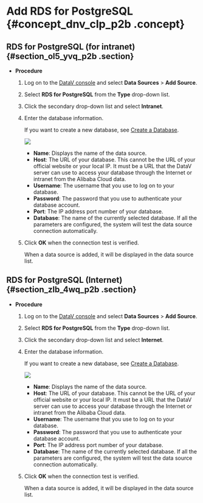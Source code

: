 # Add RDS for PostgreSQL {#concept_dnv_clp_p2b .concept}

## RDS for PostgreSQL \(for intranet\) {#section_ol5_yvq_p2b .section}

-   **Procedure**
    1.  Log on to the [DataV console](https://partners-intl.console.aliyun.com/#/datav) and select **Data Sources** \> **Add Source**.
    2.  Select **RDS for PostgreSQL** from the **Type** drop-down list.
    3.  Click the secondary drop-down list and select **Intranet**.
    4.  Enter the database information.

        If you want to create a new database, see [Create a Database](https://partners-intl.console.aliyun.com/#/datav).

        ![](http://static-aliyun-doc.oss-cn-hangzhou.aliyuncs.com/assets/img/16535/15583488237869_en-US.png)

        -   **Name**: Displays the name of the data source.
        -   **Host**: The URL of your database. This cannot be the URL of your official website or your local IP. It must be a URL that the DataV server can use to access your database through the Internet or intranet from the Alibaba Cloud data.
        -   **Username**: The username that you use to log on to your database.
        -   **Password**: The password that you use to authenticate your database account.
        -   **Port**: The IP address port number of your database.
        -   **Database**: The name of the currently selected database.
        If all the parameters are configured, the system will test the data source connection automatically.

    5.  Click **OK** when the connection test is verified.

        When a data source is added, it will be displayed in the data source list.


## RDS for PostgreSQL \(Internet\) {#section_zlb_4wq_p2b .section}

-   **Procedure**
    1.  Log on to the [DataV console](https://partners-intl.console.aliyun.com/#/datav) and select **Data Sources** \> **Add Source**.
    2.  Select **RDS for PostgreSQL** from the **Type** drop-down list.
    3.  Click the secondary drop-down list and select **Internet**.
    4.  Enter the database information.

        If you want to create a new database, see [Create a Database](https://partners-intl.console.aliyun.com/#/datav).

        ![](http://static-aliyun-doc.oss-cn-hangzhou.aliyuncs.com/assets/img/16535/15583488237871_en-US.png)

        -   **Name**: Displays the name of the data source.
        -   **Host**: The URL of your database. This cannot be the URL of your official website or your local IP. It must be a URL that the DataV server can use to access your database through the Internet or intranet from the Alibaba Cloud data.
        -   **Username**: The username that you use to log on to your database.
        -   **Password**: The password that you use to authenticate your database account.
        -   **Port**: The IP address port number of your database.
        -   **Database**: The name of the currently selected database.
        If all the parameters are configured, the system will test the data source connection automatically.

    5.  Click **OK** when the connection test is verified.

        When a data source is added, it will be displayed in the data source list.


